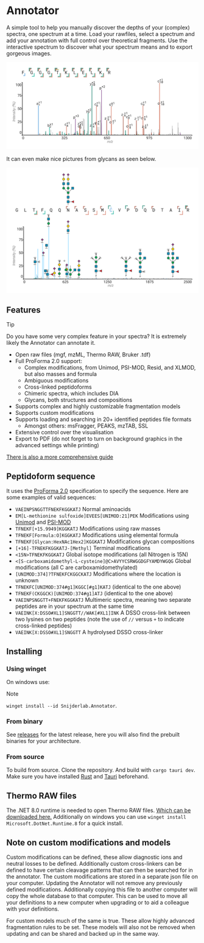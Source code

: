 # Annotator

A simple tool to help you manually discover the depths of your (complex) spectra, one spectrum at a time. Load your rawfiles, select a spectrum and add your annotation with full control over theoretical fragments. Use the interactive spectrum to discover what your spectrum means and to export gorgeous images.

<picture>
    <source media="(prefers-color-scheme: dark)" srcset="images/1_dark.svg">
    <img src="images/1_light.svg" alt="Bottom-up peptide">
</picture>

It can even make nice pictures from glycans as seen below. 

<picture>
    <source media="(prefers-color-scheme: dark)" srcset="images/2_dark.svg">
    <img src="images/2_light.svg" alt="Glycan peptide">
</picture>

## Features

> [!TIP]
> Do you have some very complex feature in your spectra? It is extremely likely the Annotator can annotate it.

* Open raw files (mgf, mzML, Thermo RAW, Bruker .tdf)
* Full ProForma 2.0 support:
    - Complex modifications, from Unimod, PSI-MOD, Resid, and XLMOD, but also masses and formula
    - Ambiguous modifications
    - Cross-linked peptidoforms
    - Chimeric spectra, which includes DIA
    - Glycans, both structures and compositions
* Supports complex and highly customizable fragmentation models
* Supports custom modifications
* Supports loading and searching in 20+ identified peptides file formats
    - Amongst others: msFragger, PEAKS, mzTAB, SSL
* Extensive control over the visualisation
* Export to PDF (do not forget to turn on background graphics in the advanced settings while printing)

[There is also a more comprehensive guide](frontend/assets/Annotator-manual.pdf)

## Peptidoform sequence

It uses the [ProForma 2.0](https://github.com/HUPO-PSI/ProForma) specification to specify the sequence. Here are some examples of valid sequences:

* `VAEINPSNGGTTFNEKFKGGKATJ` Normal aminoacids
* `EM[L-methionine sulfoxide]EVEES[UNIMOD:21]PEK` Modifications using [Unimod](http://www.unimod.org) and [PSI-MOD](https://www.ebi.ac.uk/ols/ontologies/mod)
* `TFNEKF[+15.9949]KGGKATJ` Modifications using raw masses
* `TFNEKF[Formula:O]KGGKATJ` Modifications using elemental formula
* `TFNEKF[Glycan:HexNAc1Hex2]KGGKATJ` Modifications glycan compositions
* `[+16]-TFNEKFKGGKATJ-[Methyl]` Terminal modifications
* `<15N>TFNEKFKGGKATJ` Global isotope modifications (all Nitrogen is 15N)
* `<[S-carboxamidomethyl-L-cysteine]@C>AVYYCSRWGGDGFYAMDYWGQG` Global modifications (all C are carboxamidomethylated)
* `[UNIMOD:374]?TFNEKFCKGGCKATJ` Modifications where the location is unknown
* `TFNEKFC[UNIMOD:374#g1]KGGC[#g1]KATJ` (identical to the one above)
* `TFNEKF(CKGGCK)[UNIMOD:374#g1]ATJ` (identical to the one above)
* `VAEINPSNGGTT+FNEKFKGGKATJ` Multimeric spectra, meaning two separate peptides are in your spectrum at the same time
* `VAEINK[X:DSSO#XL1]SNGGTT//WAK[#XL1]INK` A DSSO cross-link between two lysines on two peptides (note the use of `//` versus `+` to indicate cross-linked peptides)
* `VAEINK[X:DSSO#XL1]SNGGTT` A hydrolysed DSSO cross-linker

## Installing

### Using winget

On windows use:

> [!NOTE]  
> `winget install --id Snijderlab.Annotator`.

### From binary 

See [releases](https://github.com/snijderlab/annotator/releases) for the latest release, here you will also find the prebuilt binaries for your architecture.

### From source

To build from source. Clone the repository. And build with `cargo tauri dev`. Make sure you have installed [Rust](https://www.rust-lang.org/tools/install) and [Tauri](https://tauri.app/) beforehand.

## Thermo RAW files

The .NET 8.0 runtime is needed to open Thermo RAW files. [Which can be downloaded here.](https://dotnet.microsoft.com/en-us/download/dotnet/8.0) Additionally on windows you can use `winget install Microsoft.DotNet.Runtime.8` for a quick install.

## Note on custom modifications and models

Custom modifications can be defined, these allow diagnostic ions and neutral losses to be defined. Additionally custom cross-linkers can be defined to have certain cleavage patterns that can then be searched for in the annotator. The custom modifications are stored in a separate json file on your computer. Updating the Annotator will not remove any previously defined modifications. Additionally copying this file to another computer will copy the whole database to that computer. This can be used to move all your definitions to a new computer when upgrading or to aid a colleague with your definitions.

For custom models much of the same is true. These allow highly advanced fragmentation rules to be set. These models will also not be removed when updating and can be shared and backed up in the same way.